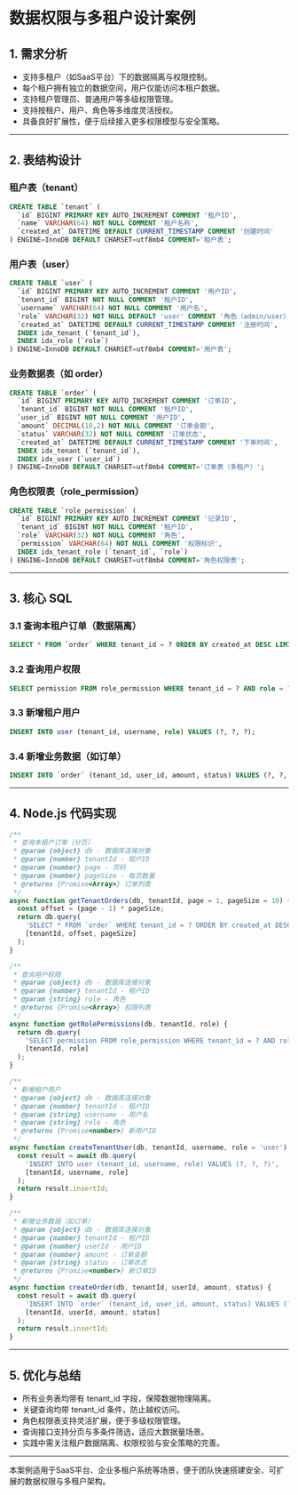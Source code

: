 # 数据权限与多租户设计案例

## 1. 需求分析
- 支持多租户（如SaaS平台）下的数据隔离与权限控制。
- 每个租户拥有独立的数据空间，用户仅能访问本租户数据。
- 支持租户管理员、普通用户等多级权限管理。
- 支持按租户、用户、角色等多维度灵活授权。
- 具备良好扩展性，便于后续接入更多权限模型与安全策略。

---

## 2. 表结构设计

### 租户表（tenant）
```sql
CREATE TABLE `tenant` (
  `id` BIGINT PRIMARY KEY AUTO_INCREMENT COMMENT '租户ID',
  `name` VARCHAR(64) NOT NULL COMMENT '租户名称',
  `created_at` DATETIME DEFAULT CURRENT_TIMESTAMP COMMENT '创建时间'
) ENGINE=InnoDB DEFAULT CHARSET=utf8mb4 COMMENT='租户表';
```

### 用户表（user）
```sql
CREATE TABLE `user` (
  `id` BIGINT PRIMARY KEY AUTO_INCREMENT COMMENT '用户ID',
  `tenant_id` BIGINT NOT NULL COMMENT '租户ID',
  `username` VARCHAR(64) NOT NULL COMMENT '用户名',
  `role` VARCHAR(32) NOT NULL DEFAULT 'user' COMMENT '角色（admin/user）',
  `created_at` DATETIME DEFAULT CURRENT_TIMESTAMP COMMENT '注册时间',
  INDEX idx_tenant (`tenant_id`),
  INDEX idx_role (`role`)
) ENGINE=InnoDB DEFAULT CHARSET=utf8mb4 COMMENT='用户表';
```

### 业务数据表（如 order）
```sql
CREATE TABLE `order` (
  `id` BIGINT PRIMARY KEY AUTO_INCREMENT COMMENT '订单ID',
  `tenant_id` BIGINT NOT NULL COMMENT '租户ID',
  `user_id` BIGINT NOT NULL COMMENT '用户ID',
  `amount` DECIMAL(10,2) NOT NULL COMMENT '订单金额',
  `status` VARCHAR(32) NOT NULL COMMENT '订单状态',
  `created_at` DATETIME DEFAULT CURRENT_TIMESTAMP COMMENT '下单时间',
  INDEX idx_tenant (`tenant_id`),
  INDEX idx_user (`user_id`)
) ENGINE=InnoDB DEFAULT CHARSET=utf8mb4 COMMENT='订单表（多租户）';
```

### 角色权限表（role_permission）
```sql
CREATE TABLE `role_permission` (
  `id` BIGINT PRIMARY KEY AUTO_INCREMENT COMMENT '记录ID',
  `tenant_id` BIGINT NOT NULL COMMENT '租户ID',
  `role` VARCHAR(32) NOT NULL COMMENT '角色',
  `permission` VARCHAR(64) NOT NULL COMMENT '权限标识',
  INDEX idx_tenant_role (`tenant_id`, `role`)
) ENGINE=InnoDB DEFAULT CHARSET=utf8mb4 COMMENT='角色权限表';
```

---

## 3. 核心 SQL

### 3.1 查询本租户订单（数据隔离）
```sql
SELECT * FROM `order` WHERE tenant_id = ? ORDER BY created_at DESC LIMIT ?, ?;
```

### 3.2 查询用户权限
```sql
SELECT permission FROM role_permission WHERE tenant_id = ? AND role = ?;
```

### 3.3 新增租户用户
```sql
INSERT INTO user (tenant_id, username, role) VALUES (?, ?, ?);
```

### 3.4 新增业务数据（如订单）
```sql
INSERT INTO `order` (tenant_id, user_id, amount, status) VALUES (?, ?, ?, ?);
```

---

## 4. Node.js 代码实现

```js
/**
 * 查询本租户订单（分页）
 * @param {object} db - 数据库连接对象
 * @param {number} tenantId - 租户ID
 * @param {number} page - 页码
 * @param {number} pageSize - 每页数量
 * @returns {Promise<Array>} 订单列表
 */
async function getTenantOrders(db, tenantId, page = 1, pageSize = 10) {
  const offset = (page - 1) * pageSize;
  return db.query(
    'SELECT * FROM `order` WHERE tenant_id = ? ORDER BY created_at DESC LIMIT ?, ?',
    [tenantId, offset, pageSize]
  );
}

/**
 * 查询用户权限
 * @param {object} db - 数据库连接对象
 * @param {number} tenantId - 租户ID
 * @param {string} role - 角色
 * @returns {Promise<Array>} 权限列表
 */
async function getRolePermissions(db, tenantId, role) {
  return db.query(
    'SELECT permission FROM role_permission WHERE tenant_id = ? AND role = ?',
    [tenantId, role]
  );
}

/**
 * 新增租户用户
 * @param {object} db - 数据库连接对象
 * @param {number} tenantId - 租户ID
 * @param {string} username - 用户名
 * @param {string} role - 角色
 * @returns {Promise<number>} 新用户ID
 */
async function createTenantUser(db, tenantId, username, role = 'user') {
  const result = await db.query(
    'INSERT INTO user (tenant_id, username, role) VALUES (?, ?, ?)',
    [tenantId, username, role]
  );
  return result.insertId;
}

/**
 * 新增业务数据（如订单）
 * @param {object} db - 数据库连接对象
 * @param {number} tenantId - 租户ID
 * @param {number} userId - 用户ID
 * @param {number} amount - 订单金额
 * @param {string} status - 订单状态
 * @returns {Promise<number>} 新订单ID
 */
async function createOrder(db, tenantId, userId, amount, status) {
  const result = await db.query(
    'INSERT INTO `order` (tenant_id, user_id, amount, status) VALUES (?, ?, ?, ?)',
    [tenantId, userId, amount, status]
  );
  return result.insertId;
}
```

---

## 5. 优化与总结

- 所有业务表均带有 tenant_id 字段，保障数据物理隔离。
- 关键查询均带 tenant_id 条件，防止越权访问。
- 角色权限表支持灵活扩展，便于多级权限管理。
- 查询接口支持分页与多条件筛选，适应大数据量场景。
- 实践中需关注租户数据隔离、权限校验与安全策略的完善。

---

本案例适用于SaaS平台、企业多租户系统等场景，便于团队快速搭建安全、可扩展的数据权限与多租户架构。 